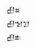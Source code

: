 <div class='block'>
<div class='line'>𒌷𒊺</div>
<div class='line'>𒌷𒈠𒋛</div>
<div class='line'>𒌷𒉺</div>
</div>